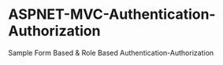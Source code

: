 # ASPNET-MVC-Authentication-Authorization
Sample Form Based &amp; Role Based Authentication-Authorization
